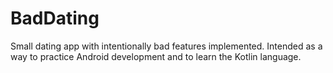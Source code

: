 # BadDating
Small dating app with intentionally bad features implemented. Intended as a way to practice Android development and to learn the Kotlin language.
